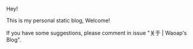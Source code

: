 Hey!

This is my personal static blog, Welcome!

If you have some suggestions, please comment in issue "关于 | Waoap's Blog".